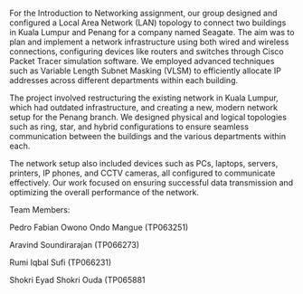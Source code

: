 For the Introduction to Networking assignment, our group designed and configured a Local Area Network (LAN) topology to connect two buildings in Kuala Lumpur and Penang for a company named Seagate. The aim was to plan and implement a network infrastructure using both wired and wireless connections, configuring devices like routers and switches through Cisco Packet Tracer simulation software. We employed advanced techniques such as Variable Length Subnet Masking (VLSM) to efficiently allocate IP addresses across different departments within each building.

The project involved restructuring the existing network in Kuala Lumpur, which had outdated infrastructure, and creating a new, modern network setup for the Penang branch. We designed physical and logical topologies such as ring, star, and hybrid configurations to ensure seamless communication between the buildings and the various departments within each.

The network setup also included devices such as PCs, laptops, servers, printers, IP phones, and CCTV cameras, all configured to communicate effectively. Our work focused on ensuring successful data transmission and optimizing the overall performance of the network.

Team Members:

Pedro Fabian Owono Ondo Mangue (TP063251)

Aravind Soundirarajan (TP066273)

Rumi Iqbal Sufi (TP066231)

Shokri Eyad Shokri Ouda (TP065881
